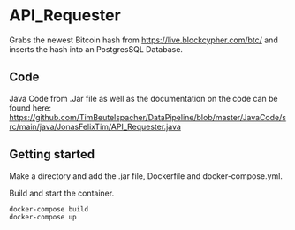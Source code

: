 # API_Requester

Grabs the newest Bitcoin hash from https://live.blockcypher.com/btc/ and inserts the hash into an PostgresSQL Database.

## Code

Java Code from .Jar file as well as the documentation on the code can be found here:
https://github.com/TimBeutelspacher/DataPipeline/blob/master/JavaCode/src/main/java/JonasFelixTim/API_Requester.java

## Getting started

Make a directory and add the .jar file, Dockerfile and docker-compose.yml.

Build and start the container.

    docker-compose build
    docker-compose up
